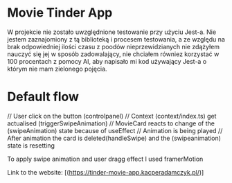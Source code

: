 # Movie Tinder App

W projekcie nie zostało uwzględnione testowanie przy użyciu Jest-a. Nie jestem zaznajomiony z tą biblioteką i procesem testowania, a ze względu na brak odpowiedniej ilości czasu z poodów nieprzewidzianych nie zdążyłem nauczyć się jej w sposób zadowalający, nie chciałem równiez korzystać w 100 procentach z pomocy AI, aby napisało mi kod używający Jest-a o którym nie mam zielonego pojęcia.

# Default flow

// 	User click on the button (controlpanel)
// 	Context (context/index.ts)  get actualised (triggerSwipeAnimation)
// 	MovieCard reacts to change of the (swipeAnimation) state because of useEffect
// 	Animation is being played
// 	After animation the card is deleted(handleSwipe) and the (swipeanimation) state is resetting

To apply swipe animation and user dragg effect I used framerMotion

Link to the website: [(https://tinder-movie-app.kacperadamczyk.pl/)]
